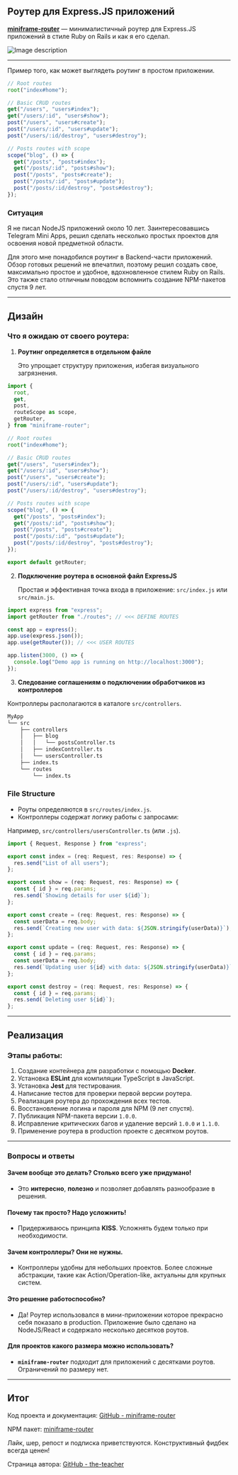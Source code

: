 ## Роутер для Express.JS приложений

**[miniframe-router](https://www.npmjs.com/package/miniframe-router)** — минималистичный роутер для Express.JS приложений в стиле Ruby on Rails и как я его сделал.

![Image description](https://dev-to-uploads.s3.amazonaws.com/uploads/articles/p5t1zaooq2323t3sxf37.png)

---

Пример того, как может выглядеть роутинг в простом приложении.

```js
// Root routes
root("index#home");

// Basic CRUD routes
get("/users", "users#index");
get("/users/:id", "users#show");
post("/users", "users#create");
post("/users/:id", "users#update");
post("/users/:id/destroy", "users#destroy");

// Posts routes with scope
scope("blog", () => {
  get("/posts", "posts#index");
  get("/posts/:id", "posts#show");
  post("/posts", "posts#create");
  post("/posts/:id", "posts#update");
  post("/posts/:id/destroy", "posts#destroy");
});
```

### Ситуация

Я не писал NodeJS приложений около 10 лет. Заинтересовавшись Telegram Mini Apps, решил сделать несколько простых проектов для освоения новой предметной области.

Для этого мне понадобился роутинг в Backend-части приложений. Обзор готовых решений не впечатлил, поэтому решил создать свое, максимально простое и удобное, вдохновленное стилем Ruby on Rails. Это также стало отличным поводом вспомнить создание NPM-пакетов спустя 9 лет.

---

## Дизайн

### Что я ожидаю от своего роутера:

1. **Роутинг определяется в отдельном файле**

   Это упрощает структуру приложения, избегая визуального загрязнения.

```js
import {
  root,
  get,
  post,
  routeScope as scope,
  getRouter,
} from "miniframe-router";

// Root routes
root("index#home");

// Basic CRUD routes
get("/users", "users#index");
get("/users/:id", "users#show");
post("/users", "users#create");
post("/users/:id", "users#update");
post("/users/:id/destroy", "users#destroy");

// Posts routes with scope
scope("blog", () => {
  get("/posts", "posts#index");
  get("/posts/:id", "posts#show");
  post("/posts", "posts#create");
  post("/posts/:id", "posts#update");
  post("/posts/:id/destroy", "posts#destroy");
});

export default getRouter;
```

2. **Подключение роутера в основной файл ExpressJS**

   Простая и эффективная точка входа в приложение: `src/index.js` или `src/main.js`.

```js
import express from "express";
import getRouter from "./routes"; // <<< DEFINE ROUTES

const app = express();
app.use(express.json());
app.use(getRouter()); // <<< USER ROUTES

app.listen(3000, () => {
  console.log("Demo app is running on http://localhost:3000");
});
```

3. **Следование соглашениям о подключении обработчиков из контроллеров**

Контроллеры располагаются в каталоге `src/controllers`.

```bash
MyApp
└── src
    ├── controllers
    │   ├── blog
    │   │   └── postsController.ts
    │   ├── indexController.ts
    │   └── usersController.ts
    ├── index.ts
    └── routes
        └── index.ts
```

### File Structure

- Роуты определяются в `src/routes/index.js`.
- Контроллеры содержат логику работы с запросами:

Например, `src/controllers/usersController.ts` (или `.js`).

```ts
import { Request, Response } from "express";

export const index = (req: Request, res: Response) => {
  res.send("List of all users");
};

export const show = (req: Request, res: Response) => {
  const { id } = req.params;
  res.send(`Showing details for user ${id}`);
};

export const create = (req: Request, res: Response) => {
  const userData = req.body;
  res.send(`Creating new user with data: ${JSON.stringify(userData)}`);
};

export const update = (req: Request, res: Response) => {
  const { id } = req.params;
  const userData = req.body;
  res.send(`Updating user ${id} with data: ${JSON.stringify(userData)}`);
};

export const destroy = (req: Request, res: Response) => {
  const { id } = req.params;
  res.send(`Deleting user ${id}`);
};
```

---

## Реализация

### Этапы работы:

1. Создание контейнера для разработки с помощью **Docker**.
2. Установка **ESLint** для компиляции TypeScript в JavaScript.
3. Установка **Jest** для тестирования.
4. Написание тестов для проверки первой версии роутера.
5. Реализация роутера до прохождения всех тестов.
6. Восстановление логина и пароля для NPM (9 лет спустя).
7. Публикация NPM-пакета версии `1.0.0`.
8. Исправление критических багов и удаление версий `1.0.0` и `1.1.0`.
9. Применение роутера в production проекте с десятком роутов.

---

### Вопросы и ответы

#### Зачем вообще это делать? Столько всего уже придумано!

- Это **интересно**, **полезно** и позволяет добавлять разнообразие в решения.

#### Почему так просто? Надо усложнить!

- Придерживаюсь принципа **KISS**. Усложнять будем только при необходимости.

#### Зачем контроллеры? Они не нужны.

- Контроллеры удобны для небольших проектов. Более сложные абстракции, такие как Action/Operation-like, актуальны для крупных систем.

#### Это решение работоспособно?

- Да! Роутер использовался в мини-приложении которое прекрасно себя показало в production. Приложение было сделано на NodeJS/React и содержало несколько десятков роутов.

#### Для проектов какого размера можно использовать?

- **`miniframe-router`** подходит для приложений с десятками роутов. Ограничений по размеру нет.

---

## Итог

Код проекта и документация: [GitHub - miniframe-router](https://github.com/the-teacher)

NPM пакет: [miniframe-router](https://www.npmjs.com/package/miniframe-router)

Лайк, шер, репост и подписка приветствуются. Конструктивный фидбек всегда ценен!

Страница автора: [GitHub - the-teacher](https://github.com/the-teacher)
